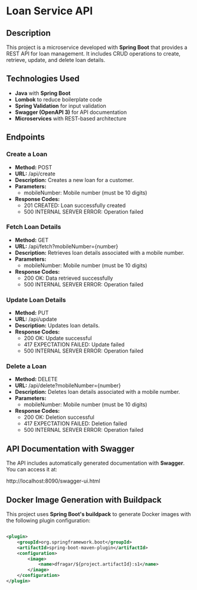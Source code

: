 # Loan Service API

## Description

This project is a microservice developed with **Spring Boot** that provides a REST API for loan management. It
includes CRUD operations to create, retrieve, update, and delete loan details.

## Technologies Used

- **Java** with **Spring Boot**
- **Lombok** to reduce boilerplate code
- **Spring Validation** for input validation
- **Swagger (OpenAPI 3)** for API documentation
- **Microservices** with REST-based architecture

## Endpoints

### Create a Loan

- **Method:** POST
- **URL:** /api/create
- **Description:** Creates a new loan for a customer.
- **Parameters:**
    - mobileNumber: Mobile number (must be 10 digits)
- **Response Codes:**
    - 201 CREATED: Loan successfully created
    - 500 INTERNAL SERVER ERROR: Operation failed

### Fetch Loan Details

- **Method:** GET
- **URL:** /api/fetch?mobileNumber={number}
- **Description:** Retrieves loan details associated with a mobile number.
- **Parameters:**
    - mobileNumber: Mobile number (must be 10 digits)
- **Response Codes:**
    - 200 OK: Data retrieved successfully
    - 500 INTERNAL SERVER ERROR: Operation failed

### Update Loan Details

- **Method:** PUT
- **URL:** /api/update
- **Description:** Updates loan details.
- **Response Codes:**
    - 200 OK: Update successful
    - 417 EXPECTATION FAILED: Update failed
    - 500 INTERNAL SERVER ERROR: Operation failed

### Delete a Loan

- **Method:** DELETE
- **URL:** /api/delete?mobileNumber={number}
- **Description:** Deletes loan details associated with a mobile number.
- **Parameters:**
    - mobileNumber: Mobile number (must be 10 digits)
- **Response Codes:**
    - 200 OK: Deletion successful
    - 417 EXPECTATION FAILED: Deletion failed
    - 500 INTERNAL SERVER ERROR: Operation failed

## API Documentation with Swagger

The API includes automatically generated documentation with **Swagger**. You can access it at:

http://localhost:8090/swagger-ui.html

## Docker Image Generation with Buildpack

This project uses **Spring Boot's buildpack** to generate Docker images with the following plugin
configuration:

```xml

<plugin>
    <groupId>org.springframework.boot</groupId>
    <artifactId>spring-boot-maven-plugin</artifactId>
    <configuration>
        <image>
            <name>dfragar/${project.artifactId}:s1</name>
        </image>
    </configuration>
</plugin>
```

